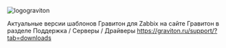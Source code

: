 ![logograviton](https://github.com/3LogicGroup/Graviton/assets/159758237/0a59c4b3-84cb-4db2-b50e-2f7431779bb5)

Актуальные версии шаблонов Гравитон для Zabbix на сайте Гравитон в разделе Поддержка / Серверы / Драйверы 
https://graviton.ru/support/?tab=downloads
